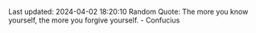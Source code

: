 Last updated: 2024-04-02 18:20:10
Random Quote: The more you know yourself, the more you forgive yourself. - Confucius